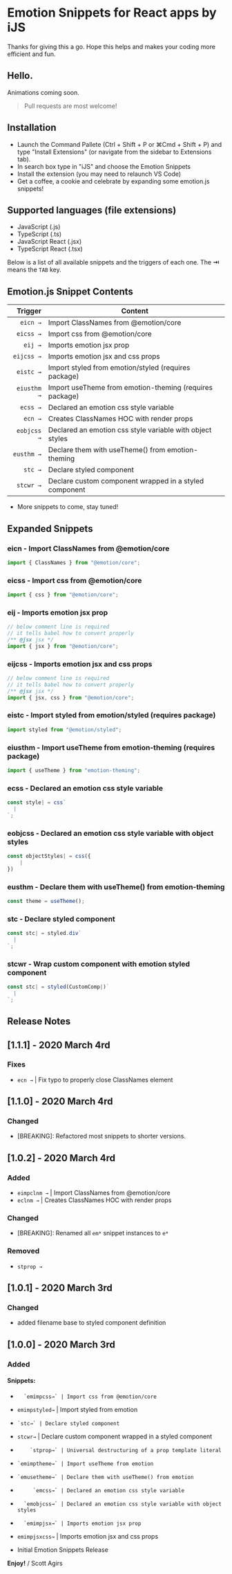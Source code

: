 # Emotion Snippets for React apps by iJS

Thanks for giving this a go. Hope this helps and makes your coding more efficient and fun.

## Hello.

Animations coming soon.

> Pull requests are most welcome!

## Installation

- Launch the Command Pallete (Ctrl + Shift + P or ⌘Cmd + Shift + P) and type "Install Extensions" (or navigate from the sidebar to Extensions tab).
- In search box type in "iJS" and choose the Emotion Snippets
- Install the extension (you may need to relaunch VS Code)
- Get a coffee, a cookie and celebrate by expanding some emotion.js snippets!

## Supported languages (file extensions)

- JavaScript (.js)
- TypeScript (.ts)
- JavaScript React (.jsx)
- TypeScript React (.tsx)

Below is a list of all available snippets and the triggers of each one. The **⇥** means the `TAB` key.

## Emotion.js Snippet Contents

|     Trigger | Content                                                   |
| ----------: | --------------------------------------------------------- |
|    `eicn →` | Import ClassNames from @emotion/core                      |
|   `eicss →` | Import css from @emotion/core                             |
|     `eij →` | Imports emotion jsx prop                                  |
|  `eijcss →` | Imports emotion jsx and css props                         |
|   `eistc →` | Import styled from emotion/styled (requires package)      |
| `eiusthm →` | Import useTheme from emotion-theming (requires package)   |
|    `ecss →` | Declared an emotion css style variable                    |
|     `ecn →` | Creates ClassNames HOC with render props                  |
| `eobjcss →` | Declared an emotion css style variable with object styles |
|  `eusthm →` | Declare them with useTheme() from emotion-theming         |
|     `stc →` | Declare styled component                                  |
|   `stcwr →` | Declare custom component wrapped in a styled component    |

- More snippets to come, stay tuned!

## Expanded Snippets

### eicn - Import ClassNames from @emotion/core

```javascript
import { ClassNames } from "@emotion/core";
```

### eicss - Import css from @emotion/core

```javascript
import { css } from "@emotion/core";
```

### eij - Imports emotion jsx prop

```javascript
// below comment line is required
// it tells babel how to convert properly
/** @jsx jsx */
import { jsx } from "@emotion/core";
```

### eijcss - Imports emotion jsx and css props

```javascript
// below comment line is required
// it tells babel how to convert properly
/** @jsx jsx */
import { jsx, css } from "@emotion/core";
```

### eistc - Import styled from emotion/styled (requires package)

```javascript
import styled from "@emotion/styled";
```

### eiusthm - Import useTheme from emotion-theming (requires package)

```javascript
import { useTheme } from "emotion-theming";
```

### ecss - Declared an emotion css style variable

```javascript
const style| = css`
  |
`;
```

### eobjcss - Declared an emotion css style variable with object styles

```javascript
const objectStyles| = css({
    |
})
```

### eusthm - Declare them with useTheme() from emotion-theming

```javascript
const theme = useTheme();
```

### stc - Declare styled component

```javascript
const stc| = styled.div`
  |
`;
```

### stcwr - Wrap custom component with emotion styled component

```javascript
const stc| = styled(CustomComp|)`
  |
`;
```

## Release Notes

## [1.1.1] - 2020 March 4rd

### Fixes

- `ecn →` | Fix typo to properly close ClassNames element

## [1.1.0] - 2020 March 4rd

### Changed

- [BREAKING]: Refactored most snippets to shorter versions.

## [1.0.2] - 2020 March 4rd

### Added

- `eimpclnm →` | Import ClassNames from @emotion/core
- `eclnm →` | Creates ClassNames HOC with render props

### Changed

- [BREAKING]: Renamed all `em*` snippet instances to `e*`

### Removed

- `stprop →`

## [1.0.1] - 2020 March 3rd

### Changed

- added filename base to styled component definition

## [1.0.0] - 2020 March 3rd

### Added

#### Snippets:

-       `emimpcss→` | Import css from @emotion/core
- `emimpstyled→` | Import styled from emotion
-     `stc→` | Declare styled component
- `stcwr→` | Declare custom component wrapped in a styled component
-         `stprop→` | Universal destructuring of a prop template literal
-     `emimptheme→` | Import useTheme from emotion
-     `emusetheme→` | Declare them with useTheme() from emotion
-          `emcss→` | Declared an emotion css style variable
-       `emobjcss→` | Declared an emotion css style variable with object styles
-       `emimpjsx→` | Imports emotion jsx prop
- `emimpjsxcss→` | Imports emotion jsx and css props

- Initial Emotion Snippets Release

**Enjoy!**
/ Scott Agirs
